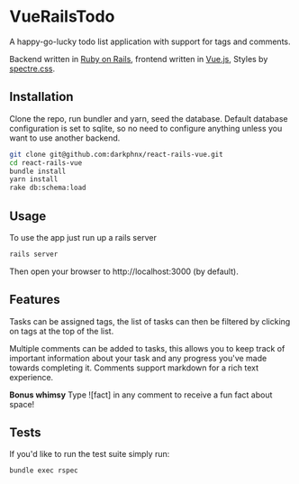 # VueRailsTodo

A happy-go-lucky todo list application with support for tags and comments.

Backend written in [Ruby on Rails](https://rubyonrails.org/), frontend written in [Vue.js](https://vuejs.org/), Styles by [spectre.css](https://picturepan2.github.io/spectre/).

## Installation

Clone the repo, run bundler and yarn, seed the database. Default database configuration is set to sqlite, so no need to configure anything unless you want to use another backend.

```sh
git clone git@github.com:darkphnx/react-rails-vue.git
cd react-rails-vue
bundle install
yarn install
rake db:schema:load
```

## Usage

To use the app just run up a rails server

```sh
rails server
```

Then open your browser to http://localhost:3000 (by default).

## Features

Tasks can be assigned tags, the list of tasks can then be filtered by clicking on tags at the top of the list.

Multiple comments can be added to tasks, this allows you to keep track of important information about your task and any progress you've made towards completing it. Comments support markdown for a rich text experience.

**Bonus whimsy** Type ![fact] in any comment to receive a fun fact about space!

## Tests

If you'd like to run the test suite simply run:

```sh
bundle exec rspec
```
